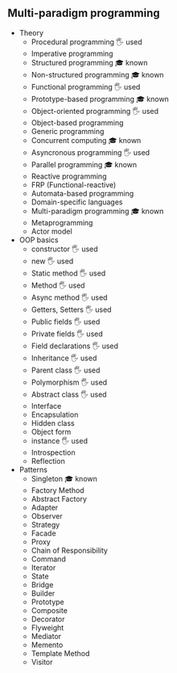 ## Multi-paradigm programming

- Theory
  - Procedural programming 🖐️ used
  - Imperative programming
  - Structured programming 🎓 known
  - Non-structured programming 🎓 known
  - Functional programming 🖐️ used
  - Prototype-based programming 🎓 known
  - Object-oriented programming 🖐️ used
  - Object-based programming
  - Generic programming
  - Concurrent computing 🎓 known
  - Asyncronous programming 🖐️ used
  - Parallel programming 🎓 known
  - Reactive programming
  - FRP (Functional-reactive)
  - Automata-based programming
  - Domain-specific languages
  - Multi-paradigm programming 🎓 known
  - Metaprogramming
  - Actor model
- OOP basics
  - constructor 🖐️ used
  - new 🖐️ used
  - Static method 🖐️ used
  - Method 🖐️ used
  - Async method 🖐️ used
  - Getters, Setters 🖐️ used
  - Public fields 🖐️ used
  - Private fields 🖐️ used
  - Field declarations 🖐️ used
  - Inheritance 🖐️ used
  - Parent class 🖐️ used
  - Polymorphism 🖐️ used
  - Abstract class 🖐️ used
  - Interface
  - Encapsulation
  - Hidden class
  - Object form
  - instance 🖐️ used
  - Introspection
  - Reflection
- Patterns
  - Singleton 🎓 known
  - Factory Method
  - Abstract Factory
  - Adapter
  - Observer
  - Strategy
  - Facade
  - Proxy
  - Chain of Responsibility
  - Command
  - Iterator
  - State
  - Bridge
  - Builder
  - Prototype
  - Composite
  - Decorator
  - Flyweight
  - Mediator
  - Memento
  - Template Method
  - Visitor
